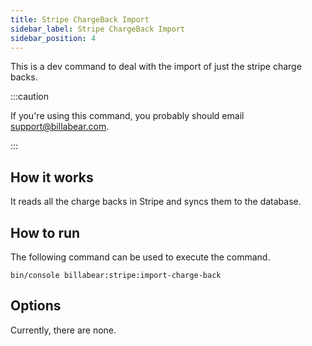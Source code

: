 ```yaml
---
title: Stripe ChargeBack Import
sidebar_label: Stripe ChargeBack Import
sidebar_position: 4
---
```

This is a dev command to deal with the import of just the stripe charge backs.

:::caution

If you're using this command, you probably should email support@billabear.com.

:::

## How it works

It reads all the charge backs in Stripe and syncs them to the database.

## How to run

The following command can be used to execute the command.

`bin/console billabear:stripe:import-charge-back`

## Options

Currently, there are none.